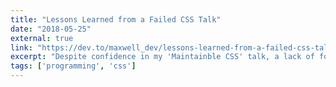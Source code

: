 ```yaml
---
title: "Lessons Learned from a Failed CSS Talk"
date: "2018-05-25"
external: true
link: "https://dev.to/maxwell_dev/lessons-learned-from-a-failed-css-talk-41cc"
excerpt: "Despite confidence in my 'Maintainble CSS' talk, a lack of focus made it go long. Here's how I don't plan to repeat those mistakes."
tags: ['programming', 'css']
---
```

